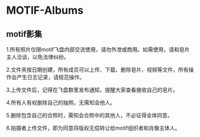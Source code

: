 # MOTIF-Albums
motif影集
---
1.所有照片仅限motif飞盘内部交流使用，请勿外泄或商用。如需使用，请和皂片主人洽谈，以免法律纠纷。

2.文件夹按日期创建，所有成员可以上传、下载、删除皂片、视频等文件，所有操作会产生日志记录，请规范操作。

3.上传文件后，记得在飞盘群里发布通知，提醒大家查看接收自己的皂片。

4.所有人有权删除自己的独照，无需知会他人。

5.删除包含自己的合照时，需知会合照中的其他人，不必征得全体同意。

6.拍摄者上传文件，即为同意将版权无偿转让给motif组织者和肖像主体人。
